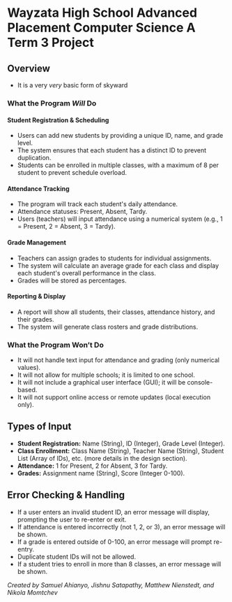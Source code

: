 # Wayzata High School Advanced Placement Computer Science A Term 3 Project

## Overview

- It is a very *very* basic form of skyward

### What the Program *Will* Do

#### Student Registration & Scheduling

- Users can add new students by providing a unique ID, name, and grade level.
- The system ensures that each student has a distinct ID to prevent duplication.
- Students can be enrolled in multiple classes, with a maximum of 8 per student to prevent schedule overload.

#### Attendance Tracking

- The program will track each student's daily attendance.
- Attendance statuses: Present, Absent, Tardy.
- Users (teachers) will input attendance using a numerical system (e.g., 1 = Present, 2 = Absent, 3 = Tardy).

#### Grade Management

- Teachers can assign grades to students for individual assignments.
- The system will calculate an average grade for each class and display each student's overall performance in the class.
- Grades will be stored as percentages.

#### Reporting & Display

- A report will show all students, their classes, attendance history, and their grades.
- The system will generate class rosters and grade distributions.

### What the Program Won’t Do

- It will not handle text input for attendance and grading (only numerical values).
- It will not allow for multiple schools; it is limited to one school.
- It will not include a graphical user interface (GUI); it will be console-based.
- It will not support online access or remote updates (local execution only).

## Types of Input

- **Student Registration:** Name (String), ID (Integer), Grade Level (Integer).
- **Class Enrollment:** Class Name (String), Teacher Name (String), Student List (Array of IDs), etc. (more details in the design section).
- **Attendance:** 1 for Present, 2 for Absent, 3 for Tardy.
- **Grades:** Assignment name (String), Score (Integer 0-100).

## Error Checking & Handling

- If a user enters an invalid student ID, an error message will display, prompting the user to re-enter or exit.
- If attendance is entered incorrectly (not 1, 2, or 3), an error message will be shown.
- If a grade is entered outside of 0-100, an error message will prompt re-entry.
- Duplicate student IDs will not be allowed.
- If a student tries to enroll in more than 8 classes, an error message will be shown.

*Created by Samuel Ahianyo, Jishnu Satapathy, Matthew Nienstedt, and Nikola Momtchev*
